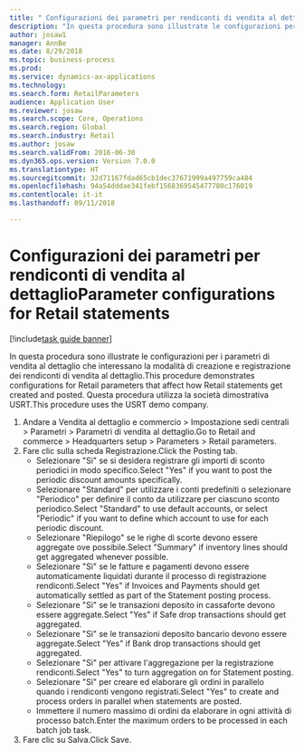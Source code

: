 ```yaml
--- 
title: " Configurazioni dei parametri per rendiconti di vendita al dettaglio"
description: "In questa procedura sono illustrate le configurazioni per i parametri di vendita al dettaglio che interessano la modalità di creazione e registrazione dei rendiconti di vendita al dettaglio."
author: josaw1
manager: AnnBe
ms.date: 8/29/2018
ms.topic: business-process
ms.prod: 
ms.service: dynamics-ax-applications
ms.technology: 
ms.search.form: RetailParameters
audience: Application User
ms.reviewer: josaw
ms.search.scope: Core, Operations
ms.search.region: Global
ms.search.industry: Retail
ms.author: josaw
ms.search.validFrom: 2016-06-30
ms.dyn365.ops.version: Version 7.0.0
ms.translationtype: HT
ms.sourcegitcommit: 32d71167fdad65cb1dec37671999a497759ca484
ms.openlocfilehash: 94a54dddae341febf1568369545477780c176019
ms.contentlocale: it-it
ms.lasthandoff: 09/11/2018

---
```

# <a name="parameter-configurations-for-retail-statements"></a><span data-ttu-id="dda9a-103"> Configurazioni dei parametri per rendiconti di vendita al dettaglio</span><span class="sxs-lookup"><span data-stu-id="dda9a-103">Parameter configurations for Retail statements</span></span>

[!include[task guide banner](../includes/task-guide-banner.md)]

<span data-ttu-id="dda9a-104">In questa procedura sono illustrate le configurazioni per i parametri di vendita al dettaglio che interessano la modalità di creazione e registrazione dei rendiconti di vendita al dettaglio.</span><span class="sxs-lookup"><span data-stu-id="dda9a-104">This procedure demonstrates configurations for Retail parameters that affect how Retail statements get created and posted.</span></span> <span data-ttu-id="dda9a-105">Questa procedura utilizza la società dimostrativa USRT.</span><span class="sxs-lookup"><span data-stu-id="dda9a-105">This procedure uses the USRT demo company.</span></span>

1. <span data-ttu-id="dda9a-106">Andare a Vendita al dettaglio e commercio > Impostazione sedi centrali > Parametri > Parametri di vendita al dettaglio.</span><span class="sxs-lookup"><span data-stu-id="dda9a-106">Go to Retail and commerce > Headquarters setup  > Parameters > Retail parameters.</span></span>
2. <span data-ttu-id="dda9a-107">Fare clic sulla scheda Registrazione.</span><span class="sxs-lookup"><span data-stu-id="dda9a-107">Click the Posting tab.</span></span>
    * <span data-ttu-id="dda9a-108">Selezionare "Sì" se si desidera registrare gli importi di sconto periodici in modo specifico.</span><span class="sxs-lookup"><span data-stu-id="dda9a-108">Select "Yes" if you want to post the periodic discount amounts specifically.</span></span>  
    * <span data-ttu-id="dda9a-109">Selezionare "Standard" per utilizzare i conti predefiniti o selezionare "Periodico" per definire il conto da utilizzare per ciascuno sconto periodico.</span><span class="sxs-lookup"><span data-stu-id="dda9a-109">Select "Standard" to use default accounts, or select "Periodic" if you want to define which account to use for each periodic discount.</span></span>  
    * <span data-ttu-id="dda9a-110">Selezionare "Riepilogo" se le righe di scorte devono essere aggregate ove possibile.</span><span class="sxs-lookup"><span data-stu-id="dda9a-110">Select "Summary" if inventory lines should get aggregated whenever possible.</span></span>  
    * <span data-ttu-id="dda9a-111">Selezionare "Sì" se le fatture e pagamenti devono essere automaticamente liquidati durante il processo di registrazione rendiconti.</span><span class="sxs-lookup"><span data-stu-id="dda9a-111">Select "Yes" if Invoices and Payments should get automatically settled as part of the Statement posting process.</span></span>  
    * <span data-ttu-id="dda9a-112">Selezionare "Sì" se le transazioni deposito in cassaforte devono essere aggregate.</span><span class="sxs-lookup"><span data-stu-id="dda9a-112">Select "Yes" if Safe drop transactions should get aggregated.</span></span>  
    * <span data-ttu-id="dda9a-113">Selezionare "Sì" se le transazioni deposito bancario devono essere aggregate.</span><span class="sxs-lookup"><span data-stu-id="dda9a-113">Select "Yes" if Bank drop transactions should get aggregated.</span></span>  
    * <span data-ttu-id="dda9a-114">Selezionare "Sì" per attivare l'aggregazione per la registrazione rendiconti.</span><span class="sxs-lookup"><span data-stu-id="dda9a-114">Select "Yes" to turn aggregation on for Statement posting.</span></span>  
    * <span data-ttu-id="dda9a-115">Selezionare "Sì" per creare ed elaborare gli ordini in parallelo quando i rendiconti vengono registrati.</span><span class="sxs-lookup"><span data-stu-id="dda9a-115">Select "Yes" to create and process orders in parallel when statements are posted.</span></span>  
    * <span data-ttu-id="dda9a-116">Immettere il numero massimo di ordini da elaborare in ogni attività di processo batch.</span><span class="sxs-lookup"><span data-stu-id="dda9a-116">Enter the maximum orders to be processed in each batch job task.</span></span>  
3. <span data-ttu-id="dda9a-117">Fare clic su Salva.</span><span class="sxs-lookup"><span data-stu-id="dda9a-117">Click Save.</span></span>


